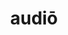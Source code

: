 ---
title: audiō
meaning: to hear
ch: four
pos: verb
secondppstem: aud
infend: īre
conjugation: fourth
derivative: audition, audience
mt: yes
mt1thru4: yes
---